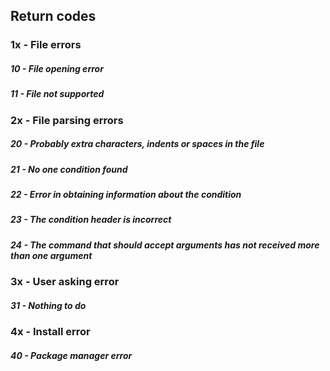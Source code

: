 ## Return codes
### 1x - File errors
##### 10 - File opening error
##### 11 - File not supported
### 2x - File parsing errors
##### 20 - Probably extra characters, indents or spaces in the file
##### 21 - No one condition found
##### 22 - Error in obtaining information about the condition
##### 23 - The condition header is incorrect
##### 24 - The command that should accept arguments has not received more than one argument
### 3x - User asking error
##### 31 - Nothing to do
### 4x - Install error
##### 40 - Package manager error
